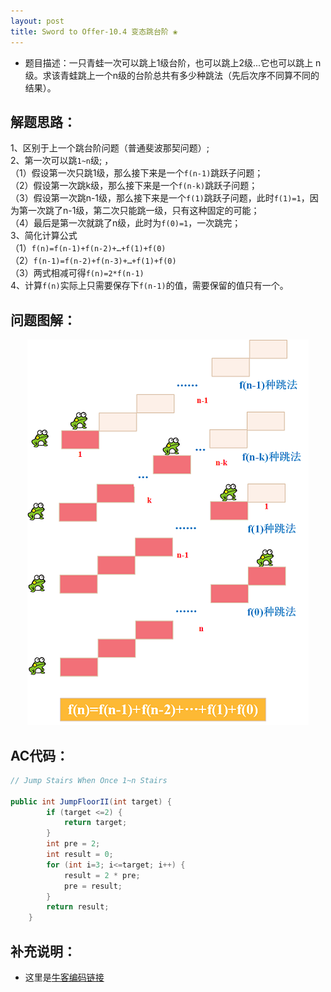 ```yaml
---
layout: post
title: Sword to Offer-10.4 变态跳台阶 ❀
---
```


* 题目描述：一只青蛙一次可以跳上1级台阶，也可以跳上2级...它也可以跳上 n 级。求该青蛙跳上一个n级的台阶总共有多少种跳法（先后次序不同算不同的结果）。


## 解题思路：

1、区别于上一个跳台阶问题（普通斐波那契问题）;     
2、第一次可以跳`1~n`级;    ，    
（1）假设第一次只跳1级，那么接下来是一个`f(n-1)`跳跃子问题；     
（2）假设第一次跳k级，那么接下来是一个`f(n-k)`跳跃子问题；  
（3）假设第一次跳n-1级，那么接下来是一个`f(1)`跳跃子问题，此时`f(1)=1`，因为第一次跳了n-1级，第二次只能跳一级，只有这种固定的可能；  
（4）最后是第一次就跳了n级，此时为`f(0)=1`，一次跳完；   
3、简化计算公式  
（1）`f(n)=f(n-1)+f(n-2)+…+f(1)+f(0)`    
（2）`f(n-1)=f(n-2)+f(n-3)+…+f(1)+f(0)`  
（3）两式相减可得`f(n)=2*f(n-1)`    
4、计算`f(n)`实际上只需要保存下`f(n-1)`的值，需要保留的值只有一个。
  

## 问题图解：

<center>
    <img src="/assets/img/blog/sword-offer-10.4.png">
</center>

## AC代码：

```java
// Jump Stairs When Once 1~n Stairs

public int JumpFloorII(int target) {
        if (target <=2) {
            return target;
        }
        int pre = 2;
        int result = 0;
        for (int i=3; i<=target; i++) {
            result = 2 * pre;
            pre = result;
        }
        return result;
    }
```

## 补充说明：

* 这里是[牛客编码链接](https://www.nowcoder.com/practice/22243d016f6b47f2a6928b4313c85387?tpId=13&tqId=11162&tPage=1&rp=1&ru=%2Fta%2Fcoding-interviews&qru=%2Fta%2Fcoding-interviews%2Fquestion-ranking)